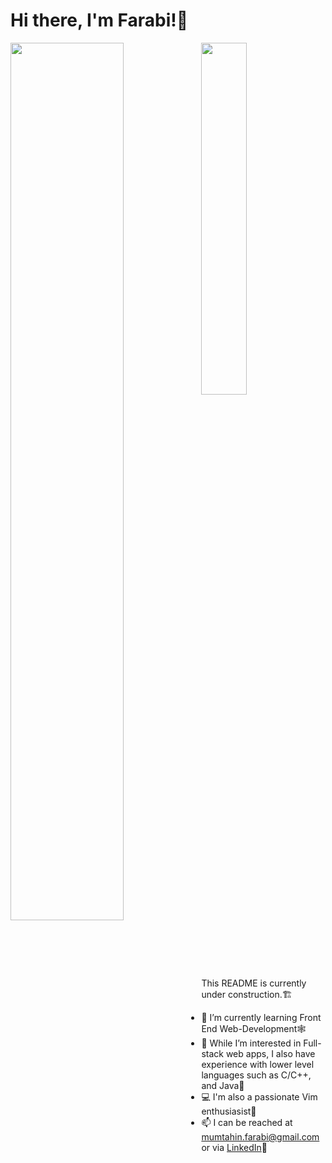 # Hi there, I'm Farabi!👋


 <img align="left" width="60%" src="https://github-readme-stats-mfarabi1.vercel.app/api?username=Mfarabi619&count_private=true&show_icons=true&bg_color=10,e9d40d,e0ac72,ed6c6c,fa2dfd&title_color=00000&)](https://github.com/Mfarabi619/github-readme-stats?" />
 <img align="center" width="38%" src="https://github-readme-stats-mfarabi1.vercel.app/api/top-langs/?username=Mfarabi619&layout=compact&show_icons=true&langs_count=20&theme=great-gatsby"/>

 

This README is currently under construction.🏗️


- 🌱 I’m currently learning Front End Web-Development🕸️
- 👀 While I’m interested in Full-stack web apps, I also have experience with lower level languages such as C/C++, and Java🍵
- 💻 I'm also a passionate Vim enthusiasist🥳
- 📫 I can be reached at mumtahin.farabi@gmail.com or via [LinkedIn](https://www.linkedin.com/in/mfarabi/)💼

<!---
MFarabi619/MFarabi619 is a ✨ special ✨ repository because its `README.md` (this file) appears on your GitHub profile.
You can click the Preview link to take a look at your changes.
--->
